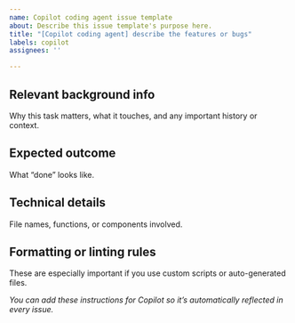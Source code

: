 ```yaml
---
name: Copilot coding agent issue template
about: Describe this issue template's purpose here.
title: "[Copilot coding agent] describe the features or bugs"
labels: copilot
assignees: ''

---
```


## Relevant background info
Why this task matters, what it touches, and any important history or context. 

## Expected outcome
What “done” looks like.

## Technical details
File names, functions, or components involved.

## Formatting or linting rules
These are especially important if you use custom scripts or auto-generated files.

*You can add these instructions for Copilot so it’s automatically reflected in every issue.*
